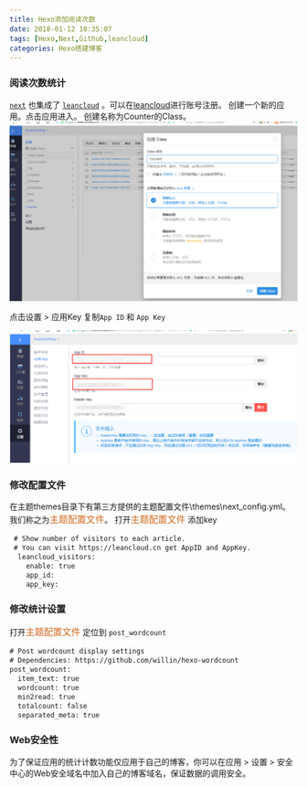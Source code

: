 ```yaml
---
title: Hexo添加阅读次数
date: 2018-01-12 10:35:07
tags: [Hexo,Next,Github,leancloud]
categories: Hexo搭建博客
---
```


### 阅读次数统计
[`next`](https://github.com/iissnan/hexo-theme-next) 也集成了 [`leancloud`](https://leancloud.cn/) 。可以在[leancloud](https://leancloud.cn/)进行账号注册。
创建一个新的应用。点击应用进入。
创建名称为Counter的Class。
![Counter](build-blog-hexo-next-leancloud/counter.png) 

点击设置 > 应用Key 复制`App ID` 和 `App Key`

![key](build-blog-hexo-next-leancloud/key.png) 

### 修改配置文件
在主题themes目录下有第三方提供的主题配置文件\themes\next\_config.yml。我们称之为<font size=3 color=#D2691E>主题配置文件</font>。
打开<font size=3 color=#D2691E>主题配置文件</font> 添加key
```
 # Show number of visitors to each article.
 # You can visit https://leancloud.cn get AppID and AppKey.
  leancloud_visitors:
    enable: true
    app_id: 
    app_key: 
```
### 修改统计设置
打开<font size=3 color=#D2691E>主题配置文件</font> 定位到 `post_wordcount`
```
# Post wordcount display settings
# Dependencies: https://github.com/willin/hexo-wordcount
post_wordcount:
  item_text: true
  wordcount: true
  min2read: true
  totalcount: false
  separated_meta: true
```
### Web安全性
为了保证应用的统计计数功能仅应用于自己的博客，你可以在应用 > 设置 > 安全中心的Web安全域名中加入自己的博客域名，保证数据的调用安全。